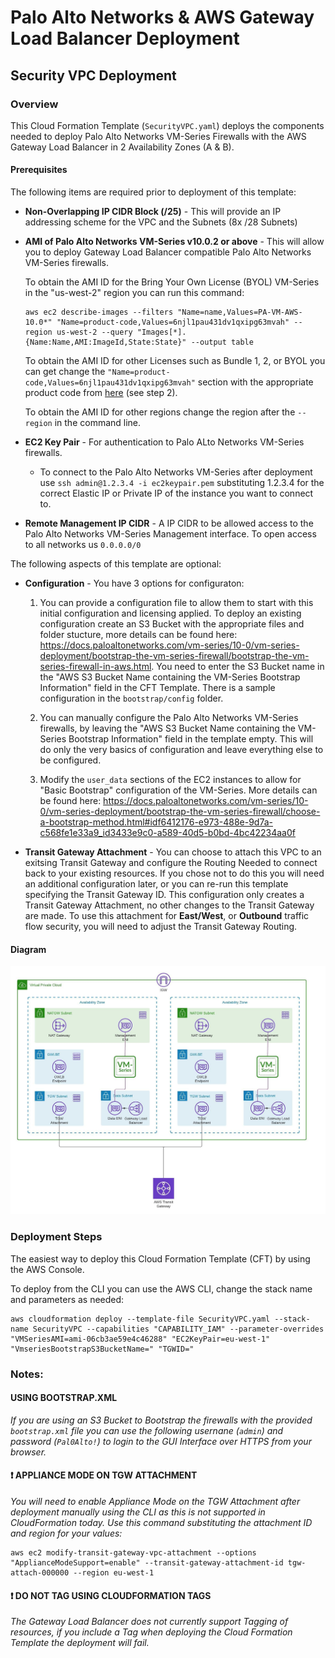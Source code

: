 # Palo Alto Networks & AWS Gateway Load Balancer Deployment

## Security VPC Deployment

### Overview

This Cloud Formation Template (`SecurityVPC.yaml`) deploys the components needed to deploy Palo Alto Networks VM-Series Firewalls with the AWS Gateway Load Balancer in 2 Availability Zones (A & B).

#### Prerequisites

The following items are required prior to deployment of this template:
- **Non-Overlapping IP CIDR Block (/25)** - This will provide an IP addressing scheme for the VPC and the Subnets (8x /28 Subnets)


- **AMI of Palo Alto Networks VM-Series v10.0.2 or above** - This will allow you to deploy Gateway Load Balancer compatible Palo Alto Networks VM-Series firewalls.

  To obtain the AMI ID for the Bring Your Own License (BYOL) VM-Series in the "us-west-2" region you can run this command:
  ```
  aws ec2 describe-images --filters "Name=name,Values=PA-VM-AWS-10.0*" "Name=product-code,Values=6njl1pau431dv1qxipg63mvah" --region us-west-2 --query "Images[*].{Name:Name,AMI:ImageId,State:State}" --output table
  ```

  To obtain the AMI ID for other Licenses such as Bundle 1, 2, or BYOL you can get change the `"Name=product-code,Values=6njl1pau431dv1qxipg63mvah"` section with the appropriate product code from [here](https://docs.paloaltonetworks.com/vm-series/10-0/vm-series-deployment/set-up-the-vm-series-firewall-on-aws/deploy-the-vm-series-firewall-on-aws/obtain-the-ami/get-amazon-machine-image-ids.html) (see step 2).

  To obtain the AMI ID for other regions change the region after the `--region` in the command line.


- **EC2 Key Pair** - For authentication to Palo ALto Networks VM-Series firewalls.
  - To connect to the Palo Alto Networks VM-Series after deployment use  ```ssh admin@1.2.3.4 -i ec2keypair.pem``` substituting 1.2.3.4 for the correct Elastic IP or Private IP of the instance you want to connect to.


- **Remote Management IP CIDR** - A IP CIDR to be allowed access to the Palo Alto Networks VM-Series Management interface. To open access to all networks us `0.0.0.0/0`

The following aspects of this template are optional:
- **Configuration** - You have 3 options for configuraton:

  1. You can provide a configuration file to allow them to start with this initial configuration and licensing applied. To deploy an existing configuration create an S3 Bucket with the appropriate files and folder stucture, more details can be found here: https://docs.paloaltonetworks.com/vm-series/10-0/vm-series-deployment/bootstrap-the-vm-series-firewall/bootstrap-the-vm-series-firewall-in-aws.html. You need to enter the S3 Bucket name in the "AWS S3 Bucket Name containing the VM-Series Bootstrap Information" field in the CFT Template. There is a sample configuration in the `bootstrap/config` folder.

  2. You can manually configure the Palo Alto Networks VM-Series firewalls, by leaving the "AWS S3 Bucket Name containing the VM-Series Bootstrap Information" field in the template empty. This will do only the very basics of configuration and leave everything else to be configured.

  3. Modify the `user_data` sections of the EC2 instances to allow for "Basic Bootstrap" configuration of the VM-Series. More details can be found here: https://docs.paloaltonetworks.com/vm-series/10-0/vm-series-deployment/bootstrap-the-vm-series-firewall/choose-a-bootstrap-method.html#idf6412176-e973-488e-9d7a-c568fe1e33a9_id3433e9c0-a589-40d5-b0bd-4bc42234aa0f

- **Transit Gateway Attachment** - You can choose to attach this VPC to an exitsing Transit Gateway and configure the Routing Needed to connect back to your existing resources. If you chose not to do this you will need an additional configuration later, or you can re-run this template specifying the Transit Gateway ID. This configuration only creates a Transit Gateway Attachment, no other changes to the Transit Gateway are made. To use this attachment for **East/West**, or **Outbound** traffic flow security, you will need to adjust the Transit Gateway Routing.

#### Diagram

![Diagram](diagram.jpeg)

### Deployment Steps

The easiest way to deploy this Cloud Formation Template (CFT) by using the AWS Console.

To deploy from the CLI you can use the AWS CLI, change the stack name and parameters as needed:

```
aws cloudformation deploy --template-file SecurityVPC.yaml --stack-name SecurityVPC --capabilities "CAPABILITY_IAM" --parameter-overrides "VMSeriesAMI=ami-06cb3ae59e4c46288" "EC2KeyPair=eu-west-1" "VmseriesBootstrapS3BucketName=" "TGWID="
```


### Notes:

#### USING BOOTSTRAP.XML

*If you are using an S3 Bucket to Bootstrap the firewalls with the provided `bootstrap.xml` file you can use the following usernane (`admin`) and password (`Pal0Alto!`) to login to the GUI Interface over HTTPS from your browser.*

#### :exclamation: APPLIANCE MODE ON TGW ATTACHMENT

*You will need to enable Appliance Mode on the TGW Attachment after deployment manually using the CLI as this is not supported in CloudFormation today. 
Use this command substituting the attachment ID and region for your values:*
```
aws ec2 modify-transit-gateway-vpc-attachment --options "ApplianceModeSupport=enable" --transit-gateway-attachment-id tgw-attach-000000 --region eu-west-1
```


#### :exclamation: DO NOT TAG USING CLOUDFORMATION TAGS

*The Gateway Load Balancer does not currently support Tagging of resources, if you include a Tag when deploying the Cloud Formation Template the deployment will fail.*